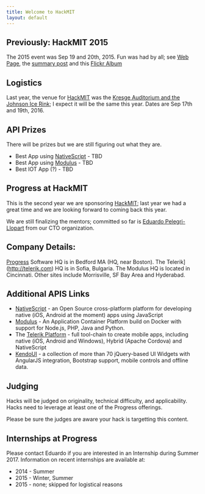 ```yaml
---
title: Welcome to HackMIT
layout: default
---
```

 
## Previously: HackMIT 2015

The 2015 event was Sep 19 and 20th, 2015.  Fun was had by all; see [Web Page](hackMIT_2015), the [summary post](https://pelegri.wordpress.com/2015/10/11/hackmit-sep-2015/) and this [Flickr Album](https://www.flickr.com/photos/42919418@N03/sets/72157658949478492)

## Logistics

Last year, the venue for [HackMIT](https://hackmit.org) was the [Kresge Auditorium and the Johnson Ice Rink](https://goo.gl/maps/n5wnbgbBorB2); I expect it will be the same this year.  Dates are Sep 17th and 19th, 2016.
 
## API Prizes

There will be prizes but we are still figuring out what they are.

* Best App using [NativeScript](http://nativescript.org) - TBD
* Best App using [Modulus](http://modulus.io) - TBD
* Best IOT App (?) - TBD

## Progress at HackMIT

This is the second year we are sponsoring [HackMIT](http://hackmit.org); last year we had a great time and we are looking forward to coming back this year.

We are still finalizing the mentors; committed so far is [Eduardo Pelegri-Llopart](https://pelegri.wordpress.com/about/) from our CTO organization.

## Company Details:
[Progress](http://progress.com) Software HQ is in Bedford MA (HQ, near Boston).  The Telerik](http://telerik.com) HQ is in Sofia, Bulgaria.  The Modulus HQ is located in Cincinnati.  Other sites include Morrisville, SF Bay Area and Hyderabad.

## Additional APIS Links

* [NativeScript](http://nativescript.org) - an Open Source cross-platform platform for developing native (iOS, Android at the moment) apps using JavaScript
* [Modulus](http://modulus.io) - An Application Container Platform build on Docker with support for Node.js, PHP, Java and Python.
* The [Telerik Platform](http://www.telerik.com/platform#overview) - full tool-chain to create mobile apps, including native (iOS, Android and Windows), Hybrid (Apache Cordova) and NativeScript
* [KendoUI](http://www.telerik.com/kendo-ui) - a collection of more than 70 jQuery-based UI Widgets with AngularJS integration, Bootstrap support, mobile controls and offline data. 


## Judging
Hacks will be judged on originality, technical difficulty, and applicability.  Hacks need to leverage at least one of the Progress offerings.

Please be sure the judges are aware your hack is targetting this content.

## Internships at Progress

Please contact Eduardo if you are interested in an Internship during Summer 2017.  Information on recent internships are available at:
* 2014 - Summer
* 2015 - Winter, Summer
* 2015 - none; skipped for logistical reasons
   
[HackMIT]: http://hackmit.org
